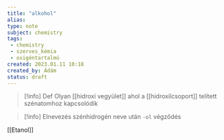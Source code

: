 ```yaml
---
title: "alkohol"
alias: 
type: note
subject: chemistry
tags:
 - chemistry
 - szerves_kémia
 - oxigéntartalmú
created: 2023.01.11 10:18
created_by: Ádám
status: draft
---
```

>[!info] Def
> Olyan [[hidroxi vegyület]] ahol a [[hidroxilcsoport]]  telített szénatomhoz kapcsolódik

>[!info] Elnevezés
>szénhidrogén neve után `-ol` végződés

[[Etanol]]